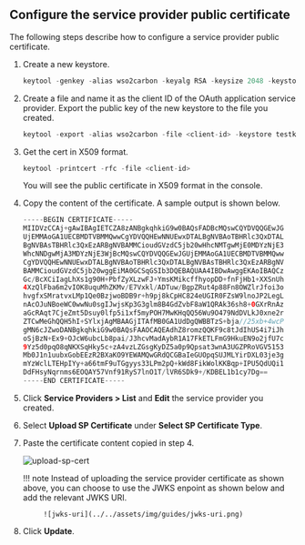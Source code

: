 ## Configure the service provider public certificate

The following steps describe how to configure a service provider public certificate.

1.  Create a new keystore.

    ``` java
    keytool -genkey -alias wso2carbon -keyalg RSA -keysize 2048 -keystore testkeystore.jks -dname "CN=*.test.com,OU=test,O=test,L=MPL,ST=MPL,C=FR" -storepass wso2carbon -keypass wso2carbon -validity 10950
    ```

2.  Create a file and name it as the client ID of the OAuth application service provider. Export the public key of the new keystore to the file you created.

    ``` java
    keytool -export -alias wso2carbon -file <client-id> -keystore testkeystore.jks
    ```

3.  Get the cert in X509 format.

    ``` java
    keytool -printcert -rfc -file <client-id>
    ```

    You will see the public certificate in X509 format in the console.
    
4. Copy the content of the certificate. A sample output is shown below. 

    ``` java
	-----BEGIN CERTIFICATE-----
	MIIDVzCCAj+gAwIBAgIETCZA8zANBgkqhkiG9w0BAQsFADBcMQswCQYDVQQGEwJG
	UjEMMAoGA1UECBMDTVBMMQwwCgYDVQQHEwNNUEwxDTALBgNVBAoTBHRlc3QxDTAL
	BgNVBAsTBHRlc3QxEzARBgNVBAMMCioudGVzdC5jb20wHhcNMTgwMjE0MDYzNjE3
	WhcNNDgwMjA3MDYzNjE3WjBcMQswCQYDVQQGEwJGUjEMMAoGA1UECBMDTVBMMQww
	CgYDVQQHEwNNUEwxDTALBgNVBAoTBHRlc3QxDTALBgNVBAsTBHRlc3QxEzARBgNV
	BAMMCioudGVzdC5jb20wggEiMA0GCSqGSIb3DQEBAQUAA4IBDwAwggEKAoIBAQCz
	Gc/BcXCiIagLhXs1g90H+PbfZyXLzwFJ+YmsKMikcffhyopDD+fnFjHb1+XXSnUh
	4XzQlFba6m2vIOK8uquMhZKMv/E7Vxkl/ADTuw/BgpZRut4p88Fn8OWZlrJfoi3o
	hvgfxSMratvxLMp1Qe0BzjwoBDB9r+h9pj8kCpHC824eUGIR0FZsW9lnoJP2LegL
	nAcOJuNBoeWC0wwNu0sgIJwjsKp3G3glm8B4GdZvbF8aW1QRAk36sh8+0GXrRnAz
	aGcRAqt7CjeZmt5Dsuy0lfp5i1xf5myPOH7MwKHqQQ56Wu9O479NdDVLkJ0xne2r
	ZTCwMeGhQQH5hI+SYlxjAgMBAAGjITAfMB0GA1UdDgQWBBTzS+bja//25xb+4wcP
	gMN6cJZwoDANBgkqhkiG9w0BAQsFAAOCAQEAdhZ8romzQQKF9c8tJdIhUS4i7iJh
	oSjBzN+Ex9+OJcW6ubcLb8pai/J3hcvMadAybR1A17FkETLFmG9HkuEN9o2jfU7c
	9Yz5d0pqO8qNKXSqHky5c+zA4vzLZGsgKyDZ5a0p9Qpsat3wnA3UGZPRoVGV5153
	Mb0J1n1uubxGobEEzR2BXaKO9YEWAMQwGRdQCGBaIeGUOpqSUJMLYirDXL03je3g
	mYzWclLTEHpIYy+a66tmF9uTGgyys33LPm2pQ+kWd8FikWolKKBqp+IPU5QdUQi1
	DdFHsyNqrnms6EOQAY57Vnf91RyS7lnO1T/lVR6SDk9+/KDBEL1b1cy7Dg==
	-----END CERTIFICATE-----
    ```

4.  Click **Service Providers > List** and **Edit** the service provider you created. 

5. Select **Upload SP Certificate** under  **Select SP Certificate Type**.

6. Paste the certificate content copied in step 4.

    ![upload-sp-cert](../../assets/img/guides/upload-sp-cert.png)
    
    !!! note
            Instead of uploading the service provider certificate as shown
            above, you can choose to use the JWKS enpoint as shown below and
            add the relevant JWKS URI.
    
            ![jwks-uri](../../assets/img/guides/jwks-uri.png)

7. Click **Update**. 


